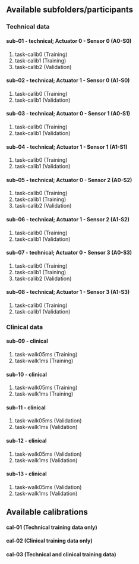 ## Available subfolders/participants
### Technical data
#### sub-01 - technical; Actuator 0 - Sensor 0 (A0-S0)
  1. task-calib0 (Training)
  2. task-calib1 (Training) 
  3. task-calib2 (Validation) 
#### sub-02 - technical; Actuator 1 - Sensor 0 (A1-S0)
  1. task-calib0 (Training)
  2. task-calib1 (Validation)  
#### sub-03 - technical; Actuator 0 - Sensor 1 (A0-S1)
  1. task-calib0 (Training)
  2. task-calib1 (Validation)  
#### sub-04 - technical; Actuator 1 - Sensor 1 (A1-S1)
  1. task-calib0 (Training)
  2. task-calib1 (Validation)  
#### sub-05 - technical; Actuator 0 - Sensor 2 (A0-S2)
  1. task-calib0 (Training)
  2. task-calib1 (Training) 
  3. task-calib2 (Validation)  
#### sub-06 - technical; Actuator 1 - Sensor 2 (A1-S2)
  1. task-calib0 (Training)
  2. task-calib1 (Validation)  
#### sub-07 - technical; Actuator 0 - Sensor 3 (A0-S3)
  1. task-calib0 (Training)
  2. task-calib1 (Training) 
  3. task-calib2 (Validation)  
#### sub-08 - technical; Actuator 1 - Sensor 3 (A1-S3)
  1. task-calib0 (Training)
  2. task-calib1 (Validation)  
### Clinical data
#### sub-09 - clinical
  1. task-walk05ms (Training)
  2. task-walk1ms (Training)
#### sub-10 - clinical
  1. task-walk05ms (Training)
  2. task-walk1ms (Training)
#### sub-11 - clinical
  1. task-walk05ms (Validation)
  2. task-walk1ms (Validation)
#### sub-12 - clinical
  1. task-walk05ms (Validation)
  2. task-walk1ms (Validation)
#### sub-13 - clinical
  1. task-walk05ms (Validation)
  2. task-walk1ms (Validation)

## Available calibrations
#### cal-01 (Technical training data only)
#### cal-02 (Clinical training data only)
#### cal-03 (Technical and clinical training data)